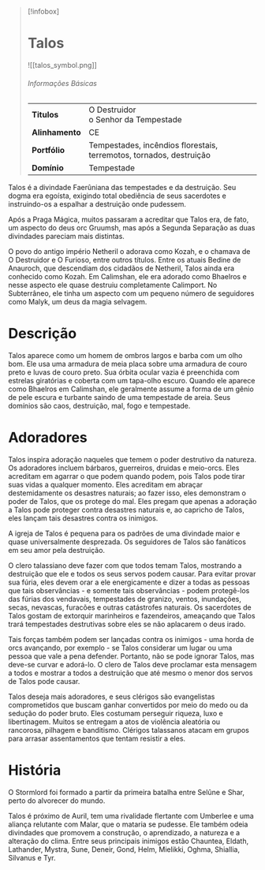 > [!infobox]
> # Talos
> ![[talos_symbol.png]]
> ###### Informações Básicas
> | | |
> | ---- | ---- |
> | **Titulos** | O Destruidor<br/>o Senhor da Tempestade |
> | **Alinhamento** | CE |
> | **Portfólio** | Tempestades, incêndios florestais, terremotos, tornados, destruição |
> | **Domínio** | Tempestade |

Talos é a divindade Faerûniana das tempestades e da destruição. Seu dogma era egoísta, exigindo total obediência de seus sacerdotes e instruindo-os a espalhar a destruição onde pudessem.

Após a Praga Mágica, muitos passaram a acreditar que Talos era, de fato, um aspecto do deus orc Gruumsh, mas após a Segunda Separação as duas divindades pareciam mais distintas.

O povo do antigo império Netheril o adorava como Kozah, e o chamava de O Destruidor e O Furioso, entre outros títulos. Entre os atuais Bedine de Anauroch, que descendiam dos cidadãos de Netheril, Talos ainda era conhecido como Kozah. Em Calimshan, ele era adorado como Bhaelros e nesse aspecto ele quase destruiu completamente Calimport. No Subterrâneo, ele tinha um aspecto com um pequeno número de seguidores como Malyk, um deus da magia selvagem.

# Descrição
Talos aparece como um homem de ombros largos e barba com um olho bom. Ele usa uma armadura de meia placa sobre uma armadura de couro preto e luvas de couro preto. Sua órbita ocular vazia é preenchida com estrelas giratórias e coberta com um tapa-olho escuro. Quando ele aparece como Bhaelros em Calimshan, ele geralmente assume a forma de um gênio de pele escura e turbante saindo de uma tempestade de areia. Seus domínios são caos, destruição, mal, fogo e tempestade.

# Adoradores
Talos inspira adoração naqueles que temem o poder destrutivo da natureza. Os adoradores incluem bárbaros, guerreiros, druidas e meio-orcs. Eles acreditam em agarrar o que podem quando podem, pois Talos pode tirar suas vidas a qualquer momento. Eles acreditam em abraçar destemidamente os desastres naturais; ao fazer isso, eles demonstram o poder de Talos, que os protege do mal. Eles pregam que apenas a adoração a Talos pode proteger contra desastres naturais e, ao capricho de Talos, eles lançam tais desastres contra os inimigos.

A igreja de Talos é pequena para os padrões de uma divindade maior e quase universalmente desprezada. Os seguidores de Talos são fanáticos em seu amor pela destruição.

O clero talassiano deve fazer com que todos temam Talos, mostrando a destruição que ele e todos os seus servos podem causar. Para evitar provar sua fúria, eles devem orar a ele energicamente e dizer a todas as pessoas que tais observâncias - e somente tais observâncias - podem protegê-los das fúrias dos vendavais, tempestades de granizo, ventos, inundações, secas, nevascas, furacões e outras catástrofes naturais. Os sacerdotes de Talos gostam de extorquir marinheiros e fazendeiros, ameaçando que Talos trará tempestades destrutivas sobre eles se não aplacarem o deus irado.

Tais forças também podem ser lançadas contra os inimigos - uma horda de orcs avançando, por exemplo - se Talos considerar um lugar ou uma pessoa que vale a pena defender. Portanto, não se pode ignorar Talos, mas deve-se curvar e adorá-lo. O clero de Talos deve proclamar esta mensagem a todos e mostrar a todos a destruição que até mesmo o menor dos servos de Talos pode causar.

Talos deseja mais adoradores, e seus clérigos são evangelistas comprometidos que buscam ganhar convertidos por meio do medo ou da sedução do poder bruto. Eles costumam perseguir riqueza, luxo e libertinagem. Muitos se entregam a atos de violência aleatória ou rancorosa, pilhagem e banditismo. Clérigos talassanos atacam em grupos para arrasar assentamentos que tentam resistir a eles.

# História
O Stormlord foi formado a partir da primeira batalha entre Selûne e Shar, perto do alvorecer do mundo.

Talos é próximo de Auril, tem uma rivalidade flertante com Umberlee e uma aliança relutante com Malar, que o mataria se pudesse. Ele também odeia divindades que promovem a construção, o aprendizado, a natureza e a alteração do clima. Entre seus principais inimigos estão Chauntea, Eldath, Lathander, Mystra, Sune, Deneir, Gond, Helm, Mielikki, Oghma, Shiallia, Silvanus e Tyr.